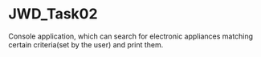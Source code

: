 # JWD_Task02
Console application, which can search for electronic appliances matching certain criteria(set by the user) and print them.
